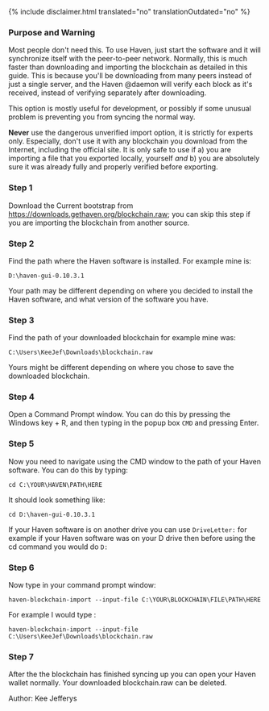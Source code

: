 {% include disclaimer.html translated="no" translationOutdated="no" %}

### Purpose and Warning

Most people don't need this. To use Haven, just start the software and it will synchronize itself with the peer-to-peer network. Normally, this is much faster than downloading and importing the blockchain as detailed in this guide. This is because you'll be downloading from many peers instead of just a single server, and the Haven @daemon will verify each block as it's received, instead of verifying separately after downloading.

This option is mostly useful for development, or possibly if some unusual problem is preventing you from syncing the normal way.

**Never** use the dangerous unverified import option, it is strictly for experts only. Especially, don't use it with any blockchain you download from the Internet, including the official site. It is only safe to use if a) you are importing a file that you exported locally, yourself *and* b) you are absolutely sure it was already fully and properly verified before exporting.

### Step 1

Download the Current bootstrap from https://downloads.gethaven.org/blockchain.raw; you can skip this step if you are importing the blockchain from another source.

### Step 2

Find the path where the Haven software is installed. For example mine is:

`D:\haven-gui-0.10.3.1`

Your path may be different depending on where you decided to install the Haven software, and what version of the software you have.

### Step 3

Find the path of your downloaded blockchain for example mine was:

`C:\Users\KeeJef\Downloads\blockchain.raw`

Yours might be different depending on where you chose to save the downloaded blockchain.

### Step 4

Open a Command Prompt window. You can do this by pressing the Windows key + R, and then typing in the popup box `CMD` and pressing Enter.

### Step 5

Now you need to navigate using the CMD window to the path of your Haven software. You can do this by typing:

`cd C:\YOUR\HAVEN\PATH\HERE`

It should look something like:

`cd D:\haven-gui-0.10.3.1`

If your Haven software is on another drive you can use `DriveLetter:` for example if your Haven software was on your D drive then before using the cd command you would do `D:`

### Step 6

Now type in your command prompt window:

`haven-blockchain-import --input-file C:\YOUR\BLOCKCHAIN\FILE\PATH\HERE`

For example I would type :

`haven-blockchain-import --input-file C:\Users\KeeJef\Downloads\blockchain.raw`

### Step 7

After the the blockchain has finished syncing up you can open your Haven wallet normally. Your downloaded blockchain.raw can be deleted.


Author: Kee Jefferys
